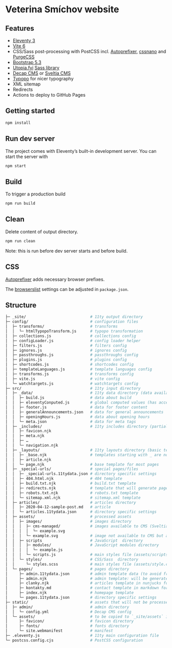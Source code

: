 # Veterina Smíchov website

## Features

- [Eleventy 3](https://www.11ty.dev/)
- [Vite 6](https://vite.dev/)
- CSS/Sass post-processing with PostCSS incl. [Autoprefixer](https://github.com/postcss/autoprefixer), [cssnano](https://cssnano.github.io/cssnano/) and [PurgeCSS](https://purgecss.com/)
- [Bootstrap 5.3](https://getbootstrap.com/)
- [Utopia.fyi](https://utopia.fyi/) [Sass library](https://github.com/trys/utopia-core-scss)
- [Decap CMS](https://decapcms.org/) or [Sveltia CMS](https://github.com/sveltia/sveltia-cms)
- [Typopo](https://typopo.org/) for nicer typography
- XML sitemap
- Redirects
- Actions to deploy to GitHub Pages

## Getting started

```sh
npm install
```

## Run dev server

The project comes with Eleventy’s built-in development server.
You can start the server with
```sh
npm start
````

## Build

To trigger a production build
```sh
npm run build
```

## Clean

Delete content of output directory.
```sh
npm run clean
```
Note: this is run before dev server starts and before build.

## CSS

[Autoprefixer](https://github.com/postcss/autoprefixer) adds necessary browser prefixes.

The [browserslist](https://github.com/browserslist/browserslist) settings can be adjusted in `package.json`.

## Structure

```bash
├─ _site/                            # 11ty output directory
├─ config/                           # configuration files
│  ├─ transforms/                    # transforms
│  │  └─ htmlTypopoTransform.js      # typopo transformation
│  ├─ collections.js                 # collections config
│  ├─ configLoader.js                # config loader helper
│  ├─ filters.js                     # filters config
│  ├─ ignores.js                     # ignores config
│  ├─ passthroughs.js                # passthroughs config
│  ├─ plugins.js                     # plugins config
│  ├─ shortcodes.js                  # shortcodes config
│  ├─ templateLanguages.js           # template languages config
│  ├─ transforms.js                  # transforms config
│  ├─ vite.js                        # vite config
│  └─ watchtargets.js                # watchtargets config
├─ src/                              # 11ty input directory
│  ├─ _data/                         # 11ty data directory (data available globally)
│  │  ├─ build.js                    # data about build
│  │  ├─ eleventyConputed.js         # global computed values (has access to other data in _data/*)
│  │  ├─ footer.js                   # data for footer content
│  │  ├─ generalAnnouncements.json   # data for general announcements
│  │  ├─ openingHours.js             # data about opening hours
│  │  └─ meta.json                   # data for meta tags
│  ├─ _includes/                     # 11ty includes directory (partials to be used with include template tag)
│  │  ├─ favicon.njk
│  │  ├─ meta.njk
│  │  ├─ …
│  │  └─ navigation.njk
│  ├─ _layouts/                      # 11ty layouts directory (basic templates to be used for whole pages)
│  │  ├─ _base.njk                   # templates starting with _ are not used directly
│  │  ├─ article.njk
│  │  └─ page.njk                    # base template for most pages
│  ├─ _special-urls/                 # special pages/files
│  │  ├─ _special-urls.11tydata.json # directory specific settings
│  │  ├─ 404.html.njk                # 404 template
│  │  ├─ build.txt.njk               # build.txt template
│  │  ├─ redirects.njk               # template that will generate page for each redirect and also contains redirects data
│  │  ├─ robots.txt.njk              # robots.txt template
│  │  └─ sitemap.xml.njk             # sitemap.xml template
│  ├─ articles/                      # articles directory
│  │  ├─ 2020-04-12-sample-post.md   # article
│  │  └─ articles.11tydata.json      # directory specific settings
│  ├─ assets/                        # processed assets
│  │  ├─ images/                     # images directory
│  │  │  ├─ cms-managed/             # images available to CMS (Sveltia)
│  │  │  │  └─ example.svg
│  │  │  └─ example.svg              # image not available to CMS but available in templates (logo etc.)
│  │  ├─ scripts                     # JavaScript  directory
│  │  │  ├─ modules/                 # JavaScript modules directory
│  │  │  │  └─ example.js
│  │  │  └─ scripts.js               # main styles file (assets/scripts/scripts.css will be generated)
│  │  └─ styles/                     # CSS/Sass  directory
│  │     └─ styles.scss              # main styles file (assets/style.css will be generated)
│  └─ pages/                         # pages directory
│     ├─ admin.11tydata.json         # admin template data (to avoid frontmatter in admin.njk)
│     ├─ admin.njk                   # admin template: will be generated to _site/admin/
│     ├─ clanky.njk                  # articles template in nunjucks format
│     ├─ kontakty.md                 # contact template in markdown format
│     ├─ index.njk                   # homepage template
│     └─ pages.11tydata.json         # directory specific settings
├─ static/                           # assets that will not be processed, just copied as they are into `_site`
│  ├─ admin/                         # admin directory
│  │  └─ config.yml                  # Decap CMS config
│  └─ assets/                        # to be copied to `_site/assets` internal structure is up to you
│     ├─ favicon/                    # favicon directory
│     ├─ fonts/                      # fonts directory
│     └─ site.webmanifest            # manifest
├─ .eleventy.js                      # 11ty main configuration file
└─ postcss.config.cjs                # PostCSS configuration
```
